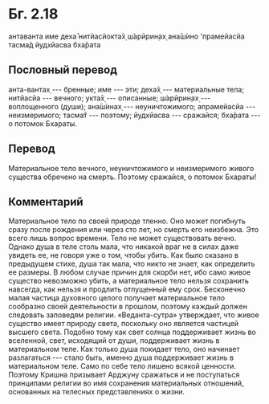 # Бг. 2.18

антаванта име деха̄ нитйасйокта̄х̣ ш́арӣрин̣ах̣ ана̄ш́ино 'прамейасйа тасма̄д
йудхйасва бха̄рата

## Пословный перевод

анта-вантах̣ --- бренные; име --- эти; деха̄х̣ --- материальные тела;
нитйасйа --- вечного; укта̄х̣ --- описанные; ш́арӣрин̣ах̣ --- воплощенного
(души); ана̄ш́инах̣ --- неуничтожимого; апрамейасйа --- неизмеримого;
тасма̄т --- поэтому; йудхйасва --- сражайся; бха̄рата --- о потомок
Бхараты.

## Перевод

Материальное тело вечного, неуничтожимого и неизмеримого живого существа
обречено на смерть. Поэтому сражайся, о потомок Бхараты!

## Комментарий

Материальное тело по своей природе тленно. Оно может погибнуть сразу
после рождения или через сто лет, но смерть его неизбежна. Это всего
лишь вопрос времени. Тело не может существовать вечно. Однако душа в
теле столь мала, что никакой враг не в силах даже увидеть ее, не говоря
уже о том, чтобы убить. Как было сказано в предыдущем стихе, душа так
мала, что никто не знает, как определить ее размеры. В любом случае
причин для скорби нет, ибо само живое существо невозможно убить, а
материальное тело нельзя сохранить навсегда, как нельзя и продлить
отпущенный ему срок. Бесконечно малая частица духовного целого получает
материальное тело сообразно своей деятельности в прошлом, поэтому каждый
должен следовать заповедям религии. «Веданта-сутра» утверждает, что
живое существо имеет природу света, поскольку оно является частицей
высшего света. Подобно тому как свет солнца поддерживает жизнь во
вселенной, свет, исходящий от души, поддерживает жизнь в материальном
теле. Как только душа покидает тело, оно начинает разлагаться --- стало
быть, именно душа поддерживает жизнь в материальном теле. Само по себе
тело лишено всякой ценности. Поэтому Кришна призывает Арджуну сражаться
и не поступаться принципами религии во имя сохранения материальных
отношений, основанных на телесных представлениях о жизни.
